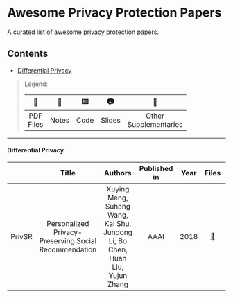 # Awesome Privacy Protection Papers

A curated list of awesome privacy protection papers.

## Contents

- [Differential Privacy](#differential-privacy)

> Legend:
> 
> | :ledger: | :memo: | :keyboard: | :camera: | :floppy_disk: |
> | :-: | :-: |  :-: |  :-: |  :-: | 
> | PDF<br>Files | Notes | Code | Slides | Other<br>Supplementaries |

---

#### Differential Privacy

| | Title | Authors | Published in | Year | Files | Notes | Supplementaries |
| :-: | :-: | :-: | :-: | :-: | :-: | :-: | :-: |
| PrivSR | Personalized Privacy-Preserving Social Recommendation | Xuying Meng, Suhang Wang, Kai Shu, Jundong Li, Bo Chen, Huan Liu, Yujun Zhang | AAAI | 2018 | [:ledger:](http://www.public.asu.edu/~jundongl/paper/AAAI18_PrivSR.pdf) |  | [:floppy_disk:](https://github.com/mxyenguing/PrivSR/blob/master/appendix.pdf) |